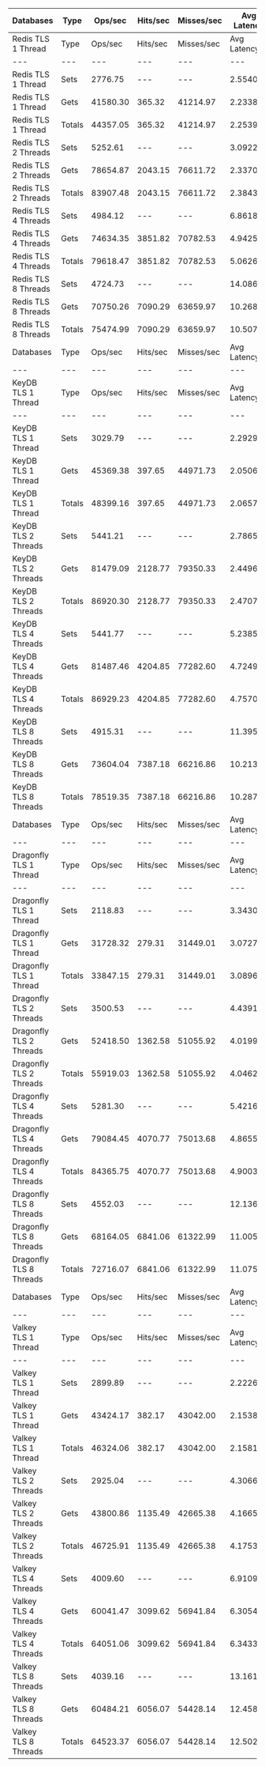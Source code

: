 | Databases | Type | Ops/sec | Hits/sec | Misses/sec | Avg Latency | p50 Latency | p99 Latency | p99.9 Latency | KB/sec |
| --- | --- | --- | --- | --- | --- | --- | --- | --- | --- |
| Redis TLS 1 Thread | Type | Ops/sec | Hits/sec | Misses/sec | Avg Latency | p50 Latency | p99 Latency | p99.9 Latency | KB/sec |
| --- | --- | --- | --- | --- | --- | --- | --- | --- | --- |
Redis TLS 1 Thread | Sets | 2776.75 | --- | --- | 2.55403 | 2.22300 | 3.51900 | 126.46300 | 1518.10 |
Redis TLS 1 Thread | Gets | 41580.30 | 365.32 | 41214.97 | 2.23385 | 2.20700 | 3.48700 | 3.77500 | 1801.51 |
Redis TLS 1 Thread | Totals | 44357.05 | 365.32 | 41214.97 | 2.25390 | 2.20700 | 3.48700 | 3.80700 | 3319.61 |
Redis TLS 2 Threads | Sets | 5252.61 | --- | --- | 3.09221 | 2.31900 | 4.92700 | 282.62300 | 2871.71 |
Redis TLS 2 Threads | Gets | 78654.87 | 2043.15 | 76611.72 | 2.33709 | 2.30300 | 4.70300 | 6.52700 | 4087.83 |
Redis TLS 2 Threads | Totals | 83907.48 | 2043.15 | 76611.72 | 2.38436 | 2.30300 | 4.70300 | 6.75100 | 6959.54 |
Redis TLS 4 Threads | Sets | 4984.12 | --- | --- | 6.86188 | 4.89500 | 10.04700 | 708.60700 | 2724.92 |
Redis TLS 4 Threads | Gets | 74634.35 | 3851.82 | 70782.53 | 4.94252 | 4.86300 | 9.66300 | 11.90300 | 4841.05 |
Redis TLS 4 Threads | Totals | 79618.47 | 3851.82 | 70782.53 | 5.06267 | 4.86300 | 9.66300 | 12.09500 | 7565.97 |
Redis TLS 8 Threads | Sets | 4724.73 | --- | --- | 14.08669 | 9.91900 | 21.75900 | 1425.40700 | 2583.11 |
Redis TLS 8 Threads | Gets | 70750.26 | 7090.29 | 63659.97 | 10.26861 | 9.91900 | 20.86300 | 27.13500 | 6318.65 |
Redis TLS 8 Threads | Totals | 75474.99 | 7090.29 | 63659.97 | 10.50762 | 9.91900 | 20.99100 | 27.77500 | 8901.76 |
| Databases | Type | Ops/sec | Hits/sec | Misses/sec | Avg Latency | p50 Latency | p99 Latency | p99.9 Latency | KB/sec |
| --- | --- | --- | --- | --- | --- | --- | --- | --- | --- |
| KeyDB TLS 1 Thread | Type | Ops/sec | Hits/sec | Misses/sec | Avg Latency | p50 Latency | p99 Latency | p99.9 Latency | KB/sec |
| --- | --- | --- | --- | --- | --- | --- | --- | --- | --- |
KeyDB TLS 1 Thread | Sets | 3029.79 | --- | --- | 2.29297 | 2.06300 | 3.24700 | 100.86300 | 1656.44 |
KeyDB TLS 1 Thread | Gets | 45369.38 | 397.65 | 44971.73 | 2.05060 | 2.04700 | 3.11900 | 3.66300 | 1965.19 |
KeyDB TLS 1 Thread | Totals | 48399.16 | 397.65 | 44971.73 | 2.06577 | 2.04700 | 3.11900 | 3.71100 | 3621.63 |
KeyDB TLS 2 Threads | Sets | 5441.21 | --- | --- | 2.78656 | 2.22300 | 5.47100 | 135.16700 | 2974.82 |
KeyDB TLS 2 Threads | Gets | 81479.09 | 2128.77 | 79350.33 | 2.44965 | 2.22300 | 5.24700 | 7.90300 | 4240.77 |
KeyDB TLS 2 Threads | Totals | 86920.30 | 2128.77 | 79350.33 | 2.47074 | 2.22300 | 5.24700 | 8.31900 | 7215.59 |
KeyDB TLS 4 Threads | Sets | 5441.77 | --- | --- | 5.23854 | 4.67100 | 11.13500 | 207.87100 | 2975.13 |
KeyDB TLS 4 Threads | Gets | 81487.46 | 4204.85 | 77282.60 | 4.72490 | 4.67100 | 10.75100 | 13.82300 | 5285.24 |
KeyDB TLS 4 Threads | Totals | 86929.23 | 4204.85 | 77282.60 | 4.75706 | 4.67100 | 10.75100 | 14.14300 | 8260.37 |
KeyDB TLS 8 Threads | Sets | 4915.31 | --- | --- | 11.39517 | 9.85500 | 24.57500 | 491.51900 | 2687.30 |
KeyDB TLS 8 Threads | Gets | 73604.04 | 7387.18 | 66216.86 | 10.21394 | 9.85500 | 23.55100 | 30.33500 | 6579.00 |
KeyDB TLS 8 Threads | Totals | 78519.35 | 7387.18 | 66216.86 | 10.28789 | 9.85500 | 23.55100 | 31.10300 | 9266.30 |
| Databases | Type | Ops/sec | Hits/sec | Misses/sec | Avg Latency | p50 Latency | p99 Latency | p99.9 Latency | KB/sec |
| --- | --- | --- | --- | --- | --- | --- | --- | --- | --- |
| Dragonfly TLS 1 Thread | Type | Ops/sec | Hits/sec | Misses/sec | Avg Latency | p50 Latency | p99 Latency | p99.9 Latency | KB/sec |
| --- | --- | --- | --- | --- | --- | --- | --- | --- | --- |
Dragonfly TLS 1 Thread | Sets | 2118.83 | --- | --- | 3.34302 | 3.02300 | 6.81500 | 111.61500 | 1158.40 |
Dragonfly TLS 1 Thread | Gets | 31728.32 | 279.31 | 31449.01 | 3.07271 | 3.02300 | 6.71900 | 7.23100 | 1374.94 |
Dragonfly TLS 1 Thread | Totals | 33847.15 | 279.31 | 31449.01 | 3.08963 | 3.02300 | 6.71900 | 7.26300 | 2533.34 |
Dragonfly TLS 2 Threads | Sets | 3500.53 | --- | --- | 4.43915 | 3.96700 | 9.21500 | 160.76700 | 1913.81 |
Dragonfly TLS 2 Threads | Gets | 52418.50 | 1362.58 | 51055.92 | 4.01998 | 3.95100 | 8.95900 | 10.75100 | 2724.76 |
Dragonfly TLS 2 Threads | Totals | 55919.03 | 1362.58 | 51055.92 | 4.04622 | 3.96700 | 9.02300 | 10.94300 | 4638.57 |
Dragonfly TLS 4 Threads | Sets | 5281.30 | --- | --- | 5.42162 | 4.95900 | 11.19900 | 232.44700 | 2887.39 |
Dragonfly TLS 4 Threads | Gets | 79084.45 | 4070.77 | 75013.68 | 4.86554 | 4.95900 | 10.81500 | 13.43900 | 5124.31 |
Dragonfly TLS 4 Threads | Totals | 84365.75 | 4070.77 | 75013.68 | 4.90035 | 4.95900 | 10.81500 | 13.63100 | 8011.70 |
Dragonfly TLS 8 Threads | Sets | 4552.03 | --- | --- | 12.13656 | 11.00700 | 28.28700 | 485.37500 | 2488.69 |
Dragonfly TLS 8 Threads | Gets | 68164.05 | 6841.06 | 61322.99 | 11.00512 | 10.94300 | 26.87900 | 41.72700 | 6092.68 |
Dragonfly TLS 8 Threads | Totals | 72716.07 | 6841.06 | 61322.99 | 11.07595 | 11.00700 | 26.87900 | 43.77500 | 8581.37 |
| Databases | Type | Ops/sec | Hits/sec | Misses/sec | Avg Latency | p50 Latency | p99 Latency | p99.9 Latency | KB/sec |
| --- | --- | --- | --- | --- | --- | --- | --- | --- | --- |
| Valkey TLS 1 Thread | Type | Ops/sec | Hits/sec | Misses/sec | Avg Latency | p50 Latency | p99 Latency | p99.9 Latency | KB/sec |
| --- | --- | --- | --- | --- | --- | --- | --- | --- | --- |
Valkey TLS 1 Thread | Sets | 2899.89 | --- | --- | 2.22264 | 2.07900 | 3.58300 | 26.11100 | 1585.42 |
Valkey TLS 1 Thread | Gets | 43424.17 | 382.17 | 43042.00 | 2.15385 | 2.07900 | 3.47100 | 6.20700 | 1881.73 |
Valkey TLS 1 Thread | Totals | 46324.06 | 382.17 | 43042.00 | 2.15815 | 2.07900 | 3.47100 | 6.52700 | 3467.15 |
Valkey TLS 2 Threads | Sets | 2925.04 | --- | --- | 4.30668 | 4.57500 | 8.89500 | 59.90300 | 1599.18 |
Valkey TLS 2 Threads | Gets | 43800.86 | 1135.49 | 42665.38 | 4.16656 | 4.54300 | 8.63900 | 11.07100 | 2275.26 |
Valkey TLS 2 Threads | Totals | 46725.91 | 1135.49 | 42665.38 | 4.17533 | 4.54300 | 8.63900 | 11.32700 | 3874.43 |
Valkey TLS 4 Threads | Sets | 4009.60 | --- | --- | 6.91092 | 6.20700 | 13.63100 | 246.78300 | 2192.13 |
Valkey TLS 4 Threads | Gets | 60041.47 | 3099.62 | 56941.84 | 6.30549 | 6.17500 | 12.86300 | 16.63900 | 3894.97 |
Valkey TLS 4 Threads | Totals | 64051.06 | 3099.62 | 56941.84 | 6.34339 | 6.17500 | 12.92700 | 17.02300 | 6087.10 |
Valkey TLS 8 Threads | Sets | 4039.16 | --- | --- | 13.16105 | 12.03100 | 25.72700 | 327.67900 | 2208.29 |
Valkey TLS 8 Threads | Gets | 60484.21 | 6056.07 | 54428.14 | 12.45801 | 12.03100 | 24.70300 | 32.76700 | 5399.08 |
Valkey TLS 8 Threads | Totals | 64523.37 | 6056.07 | 54428.14 | 12.50202 | 12.03100 | 24.70300 | 33.27900 | 7607.37 |
